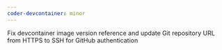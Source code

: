 ```yaml
---
coder-devcontainer: minor
---
```


Fix devcontainer image version reference and update Git repository URL from HTTPS to SSH for GitHub authentication